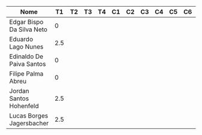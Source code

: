 | Nome                      | T1  | T2 | T3 | T4 | C1 | C2 | C3 | C4 | C5 | C6 | C7 | C8 | Total | Conceito |
|---------------------------|-----|----|----|----|----|----|----|----|----|----|----|----|-------|----------|
| Edgar Bispo Da Silva Neto | 0   |    |    |    |    |    |    |    |    |    |    |    | 0.0   |          |
| Eduardo Lago Nunes        | 2.5 |    |    |    |    |    |    |    |    |    |    |    | 1.0   |          |
| Edinaldo De Paiva Santos  | 0   |    |    |    |    |    |    |    |    |    |    |    | 0.0   |          |
| Filipe Palma Abreu        | 0   |    |    |    |    |    |    |    |    |    |    |    | 0.0   |          |
| Jordan Santos Hohenfeld   | 2.5 |    |    |    |    |    |    |    |    |    |    |    | 1.0   |          |
| Lucas Borges Jagersbacher | 2.5 |    |    |    |    |    |    |    |    |    |    |    | 1.0   |          |
